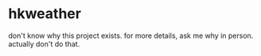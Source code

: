 # hkweather
don't know why this project exists. for more details, ask me why in person. actually don't do that.
